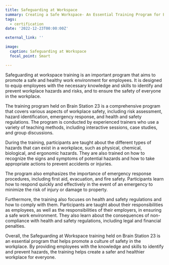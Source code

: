 ```yaml
---
title: Safeguarding at Workspace
summary: Creating a Safe Workspace- An Essential Training Program for Employee Awareness and Safety
tags:
  - certification
date: '2022-12-23T00:00:00Z'

external_link: ''

image:
  caption: Safeguarding at Workspace
  focal_point: Smart

---
```


Safeguarding at workspace training is an important program that aims to promote a safe and healthy work environment for employees. It is designed to equip employees with the necessary knowledge and skills to identify and prevent workplace hazards and risks, and to ensure the safety of everyone in the workplace.

The training program held on Brain Station 23 is a comprehensive program that covers various aspects of workplace safety, including risk assessment, hazard identification, emergency response, and health and safety regulations. The program is conducted by experienced trainers who use a variety of teaching methods, including interactive sessions, case studies, and group discussions.

During the training, participants are taught about the different types of hazards that can exist in a workplace, such as physical, chemical, biological, and ergonomic hazards. They are also trained on how to recognize the signs and symptoms of potential hazards and how to take appropriate actions to prevent accidents or injuries.

The program also emphasizes the importance of emergency response procedures, including first aid, evacuation, and fire safety. Participants learn how to respond quickly and effectively in the event of an emergency to minimize the risk of injury or damage to property.

Furthermore, the training also focuses on health and safety regulations and how to comply with them. Participants are taught about their responsibilities as employees, as well as the responsibilities of their employers, in ensuring a safe work environment. They also learn about the consequences of non-compliance with health and safety regulations, including legal and financial penalties.

Overall, the Safeguarding at Workspace training held on Brain Station 23 is an essential program that helps promote a culture of safety in the workplace. By providing employees with the knowledge and skills to identify and prevent hazards, the training helps create a safer and healthier workplace for everyone.
